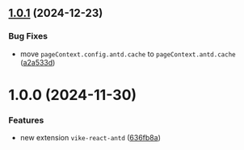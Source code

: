 ## [1.0.1](https://github.com/vikejs/vike-react/compare/vike-react-antd@1.0.0...vike-react-antd@1.0.1) (2024-12-23)


### Bug Fixes

* move `pageContext.config.antd.cache` to `pageContext.antd.cache` ([a2a533d](https://github.com/vikejs/vike-react/commit/a2a533dab959897c213770d019942b46438a517c))



# 1.0.0 (2024-11-30)


### Features

* new extension `vike-react-antd` ([636fb8a](https://github.com/vikejs/vike-react/commit/636fb8ad6abfadf485f647cb68ea7f77ede216cf))



